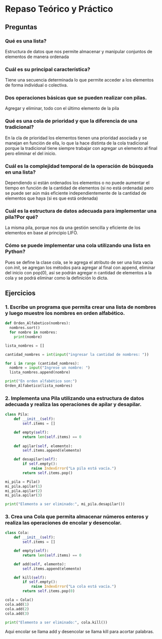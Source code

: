 # Repaso Teórico y Práctico
## Preguntas
### Qué es una lista? 
Estructura de datos que nos permite almacenar y manipular conjuntos de elementos de manera ordenada
### Cuál es su principal característica?
Tiene una secuencia determinada lo que permite acceder a los elementos de forma individual o colectiva.
### Dos operaciones básicas que se pueden realizar con pilas.
Agregar y eliminar, todo con el último elemento de la pila
### Qué es una cola de prioridad y que la diferencia de una tradicional?
En la cla de prioridad los elementos tienen una prioridad asociada y se manejan en función de ella, lo que la hace distinta de la cola tradicional porque la tradicional tiene siempre trabajar con agregar un elemento al final pero eliminar el del inicio.
### Cuál es la complejidad temporal de la operación de búsqueda en una lista?
Dependiendo si están ordenados los elementos o no puede aumentar el tiempo en función de la cantidad de elementos (si no está ordenada) pero se puede ser aún más eficiente independientemente de la cantidad de elementos que haya (si es que está ordenada)
### Cuál es la estructura de datos adecuada para implementar una pila?Por qué?
La misma pila, porque nos da una gestión sencilla y eficiente de los elementos en base al principio LIFO.
### Cómo se puede implementar una cola utilizando una lista en Python?
Pues se define la clase cola, se le agrega el atributo de ser una lista vacía con _init_, se agregan los métodos para agregar al final con append, eliminar del inicio con pop(0), así se podrán agregar n cantidad de elementos a la cola y se podrá eliminar como la definición lo dicta.
## Ejercicios
### 1. Escribe un programa que permita crear una lista de nombres y luego muestre los nombres en orden alfabético.
```python
def Orden_Alfabetico(nombres):
  nombres.sort()
  for nombre in nombres:
    print(nombre)

lista_nombres = []

cantidad_nombres = int(input("ingresar la cantidad de nombres: "))

for i in range (cantidad_nombres):
  nombre = input("Ingrese un nombre: ")
  lista_nombres.append(nombre)

print("En orden alfabético son:")
Orden_Alfabetico(lista_nombres)
```
### 2. Implementa una Pila utilizando una estructura de datos adecuada y realiza las operaciones de apilar y desapilar.
```python
class Pila:
    def __init__(self):
        self.items = []

    def empty(self):
        return len(self.items) == 0
  
    def apilar(self, elemento):
        self.items.append(elemento)

    def desapilar(self):
        if self.empty():
            raise IndexError("La pila está vacía.")
        return self.items.pop()

mi_pila = Pila()
mi_pila.apilar(1)
mi_pila.apilar(2)
mi_pila.apilar(3)

print("Elemento a ser eliminado:", mi_pila.desapilar())
```
### 3. Crea una Cola que permita almacenar números enteros y realiza las operaciones de encolar y desencolar.
```python
class Cola:
    def __init__(self):
        self.items = []

    def empty(self):
        return len(self.items) == 0

    def add(self, elemento):
        self.items.append(elemento)

    def kill(self):
        if self.empty():
            raise IndexError("La cola está vacía.")
        return self.items.pop(0)

cola = Cola()
cola.add(1)
cola.add(2)
cola.add(3)

print("Elemento a ser eliminado:", cola.kill())
```
Aqui encolar se llama add y desencolar se llama kill para acortar palabras.
